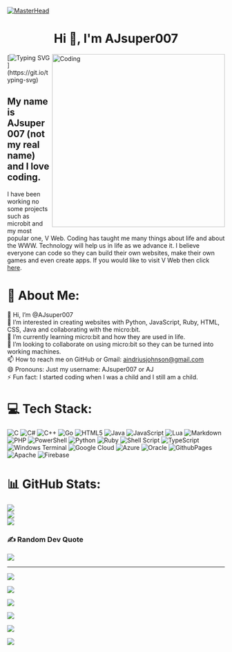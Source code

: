 [![MasterHead](https://visme.co/blog/wp-content/uploads/2019/10/animated-presentation-software-header.gif)]()

<h1 align="center">Hi 👋, I'm AJsuper007</h1>
<img align="right" alt="Coding" width="400" src="https://miro.medium.com/max/680/0*7Q3yvSIv_t0ioJ-Z.gif"/>


[![Typing SVG](https://readme-typing-svg.demolab.com/?lines=A+coder+who+loves+gaming;Working+on+future+websites;Gen+A+RULES!!!!!!!!!!)](https://git.io/typing-svg)

<h2>My name is AJsuper007 (not my real name) and I love coding.</h2>
<p>I have been working no some projects such as microbit and my most popular one, V Web. Coding has taught me many things about life and about the WWW. Technology will help us in life as we advance it. I believe everyone can code so they can build their own websites, make their own games and even create apps. If you would like to visit V Web then click <a href="https://ajsuper007.github.io/V-Web/">here</a>.</p>

# 💫 About Me:
👋 Hi, I’m @AJsuper007<br>👀 I’m interested in creating websites with Python, JavaScript, Ruby, HTML, CSS, Java and collaborating with the micro:bit.<br>🌱 I’m currently learning micro:bit and how they are used in life.<br>💞️ I’m looking to collaborate on using micro:bit so they can be turned into working machines.<br>📫 How to reach me on GitHub or Gmail: aindriusjohnson@gmail.com<br>😄 Pronouns: Just my username: AJsuper007 or AJ<br>⚡ Fun fact: I started coding when I was a child and I still am a child.


# 💻 Tech Stack:
![C](https://img.shields.io/badge/c-%2300599C.svg?style=for-the-badge&logo=c&logoColor=white) ![C#](https://img.shields.io/badge/c%23-%23239120.svg?style=for-the-badge&logo=csharp&logoColor=white) ![C++](https://img.shields.io/badge/c++-%2300599C.svg?style=for-the-badge&logo=c%2B%2B&logoColor=white) ![Go](https://img.shields.io/badge/go-%2300ADD8.svg?style=for-the-badge&logo=go&logoColor=white) ![HTML5](https://img.shields.io/badge/html5-%23E34F26.svg?style=for-the-badge&logo=html5&logoColor=white) ![Java](https://img.shields.io/badge/java-%23ED8B00.svg?style=for-the-badge&logo=openjdk&logoColor=white) ![JavaScript](https://img.shields.io/badge/javascript-%23323330.svg?style=for-the-badge&logo=javascript&logoColor=%23F7DF1E) ![Lua](https://img.shields.io/badge/lua-%232C2D72.svg?style=for-the-badge&logo=lua&logoColor=white) ![Markdown](https://img.shields.io/badge/markdown-%23000000.svg?style=for-the-badge&logo=markdown&logoColor=white) ![PHP](https://img.shields.io/badge/php-%23777BB4.svg?style=for-the-badge&logo=php&logoColor=white) ![PowerShell](https://img.shields.io/badge/PowerShell-%235391FE.svg?style=for-the-badge&logo=powershell&logoColor=white) ![Python](https://img.shields.io/badge/python-3670A0?style=for-the-badge&logo=python&logoColor=ffdd54) ![Ruby](https://img.shields.io/badge/ruby-%23CC342D.svg?style=for-the-badge&logo=ruby&logoColor=white) ![Shell Script](https://img.shields.io/badge/shell_script-%23121011.svg?style=for-the-badge&logo=gnu-bash&logoColor=white) ![TypeScript](https://img.shields.io/badge/typescript-%23007ACC.svg?style=for-the-badge&logo=typescript&logoColor=white) ![Windows Terminal](https://img.shields.io/badge/Windows%20Terminal-%234D4D4D.svg?style=for-the-badge&logo=windows-terminal&logoColor=white) ![Google Cloud](https://img.shields.io/badge/GoogleCloud-%234285F4.svg?style=for-the-badge&logo=google-cloud&logoColor=white) ![Azure](https://img.shields.io/badge/azure-%230072C6.svg?style=for-the-badge&logo=microsoftazure&logoColor=white) ![Oracle](https://img.shields.io/badge/Oracle-F80000?style=for-the-badge&logo=oracle&logoColor=white) ![GithubPages](https://img.shields.io/badge/github%20pages-121013?style=for-the-badge&logo=github&logoColor=white) ![Apache](https://img.shields.io/badge/apache-%23D42029.svg?style=for-the-badge&logo=apache&logoColor=white) ![Firebase](https://img.shields.io/badge/firebase-a08021?style=for-the-badge&logo=firebase&logoColor=ffcd34)
# 📊 GitHub Stats:
![](https://github-readme-stats.vercel.app/api?username=AJsuper007&theme=dark&hide_border=false&include_all_commits=false&count_private=false)<br/>
![](https://github-readme-streak-stats.herokuapp.com/?user=AJsuper007&theme=dark&hide_border=false)<br/>
![](https://github-readme-stats.vercel.app/api/top-langs/?username=AJsuper007&theme=dark&hide_border=false&include_all_commits=false&count_private=false&layout=compact)

### ✍️ Random Dev Quote
![](https://quotes-github-readme.vercel.app/api?type=horizontal&theme=radical)

---
[![](https://visitcount.itsvg.in/api?id=AJsuper007&label=Profile%20Views&color=3&icon=2&pretty=false)](https://visitcount.itsvg.in)

<!-- Proudly created with GPRM ( https://gprm.itsvg.in ) -->

![](http://github-profile-summary-cards.vercel.app/api/cards/profile-details?username=ajsuper007&theme=great_gatsby)

![](http://github-profile-summary-cards.vercel.app/api/cards/repos-per-language?username=ajsuper007&theme=great_gatsby)

![](http://github-profile-summary-cards.vercel.app/api/cards/most-commit-language?username=ajsuper007&theme=great_gatsby)

![](http://github-profile-summary-cards.vercel.app/api/cards/stats?username=ajsuper007&theme=great_gatsby)

![](http://github-profile-summary-cards.vercel.app/api/cards/productive-time?username=ajsuper007&theme=great_gatsby&utcOffset=8)
